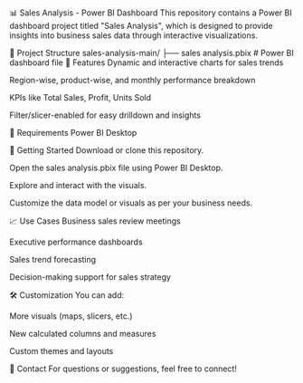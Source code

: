 📊 Sales Analysis - Power BI Dashboard
This repository contains a Power BI dashboard project titled "Sales Analysis", which is designed to provide insights into business sales data through interactive visualizations.

📁 Project Structure
sales-analysis-main/
├── sales analysis.pbix     # Power BI dashboard file
📌 Features
Dynamic and interactive charts for sales trends

Region-wise, product-wise, and monthly performance breakdown

KPIs like Total Sales, Profit, Units Sold

Filter/slicer-enabled for easy drilldown and insights

🧠 Requirements
Power BI Desktop

🚀 Getting Started
Download or clone this repository.

Open the sales analysis.pbix file using Power BI Desktop.

Explore and interact with the visuals.

Customize the data model or visuals as per your business needs.

📈 Use Cases
Business sales review meetings

Executive performance dashboards

Sales trend forecasting

Decision-making support for sales strategy

🛠️ Customization
You can add:

More visuals (maps, slicers, etc.)

New calculated columns and measures

Custom themes and layouts

📧 Contact
For questions or suggestions, feel free to connect!
